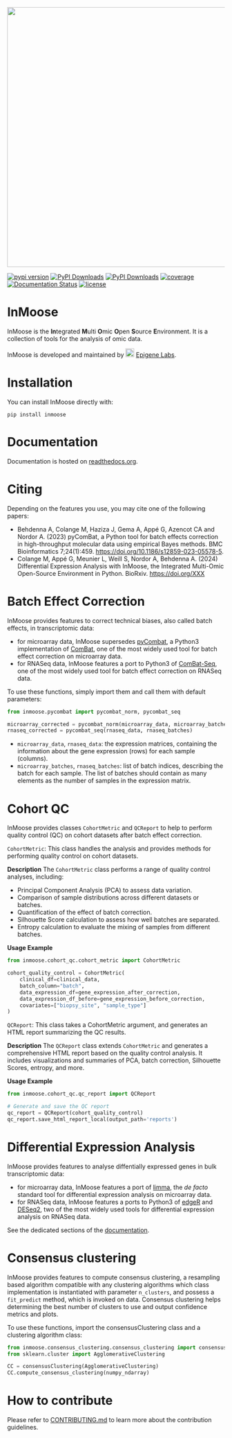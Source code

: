 <img src="docs/source/inmoose.png" width="600">

[![pypi version](https://img.shields.io/pypi/v/inmoose)](https://pypi.org/project/inmoose)
[![PyPI Downloads](https://static.pepy.tech/badge/inmoose)](https://pepy.tech/project/inmoose)
[![PyPI Downloads](https://static.pepy.tech/badge/inmoose/month)](https://pepy.tech/projects/inmoose)
[![coverage](https://img.shields.io/coverallsCoverage/github/epigenelabs/inmoose.svg)](https://coveralls.io/github/epigenelabs/inmoose)
[![Documentation Status](https://readthedocs.org/projects/inmoose/badge/?version=latest)](https://inmoose.readthedocs.io/en/latest/?badge=latest)
[![license](https://img.shields.io/pypi/l/inmoose)](LICENSE)

# InMoose

InMoose is the **In**tegrated **M**ulti **O**mic **O**pen **S**ource **E**nvironment.
It is a collection of tools for the analysis of omic data.

InMoose is developed and maintained by <img src="docs/source/epigenelogo.png" width="20"> [Epigene Labs](https://www.epigenelabs.com/).

# Installation

You can install InMoose directly with:

```
pip install inmoose
```

# Documentation

Documentation is hosted on [readthedocs.org](https://inmoose.readthedocs.io/en/latest/).

# Citing

Depending on the features you use, you may cite one of the following papers:
- Behdenna A, Colange M, Haziza J, Gema A, Appé G, Azencot CA and Nordor A. (2023) pyComBat, a Python tool for batch effects correction in high-throughput molecular data using empirical Bayes methods. BMC Bioinformatics 7;24(1):459. https://doi.org/10.1186/s12859-023-05578-5.
- Colange M, Appé G, Meunier L, Weill S, Nordor A, Behdenna A. (2024)
  Differential Expression Analysis with InMoose, the Integrated Multi-Omic Open-Source Environment in Python. BioRxiv. https://doi.org/XXX

# Batch Effect Correction

InMoose provides features to correct technical biases, also called batch
effects, in transcriptomic data:
- for microarray data, InMoose supersedes
  [pyCombat](https://github.com/epigenelabs/pycombat/), a Python3 implementation
  of [ComBat](https://doi.org/10.1093/biostatistics/kxj037), one of the most
  widely used tool for batch effect correction on microarray data.
- for RNASeq data, InMoose features a port to Python3 of
  [ComBat-Seq](https://doi.org/10.1093/nargab/lqaa078), one of the most widely
  used tool for batch effect correction on RNASeq data.

To use these functions, simply import them and call them with default
parameters:
```python
from inmoose.pycombat import pycombat_norm, pycombat_seq

microarray_corrected = pycombat_norm(microarray_data, microarray_batches)
rnaseq_corrected = pycombat_seq(rnaseq_data, rnaseq_batches)
```

* `microarray_data`, `rnaseq_data`: the expression matrices, containing the
  information about the gene expression (rows) for each sample (columns).
* `microarray_batches`, `rnaseq_batches`: list of batch indices, describing the
  batch for each sample. The list of batches should contain as many elements as
  the number of samples in the expression matrix.


# Cohort QC
InMoose provides classes `CohortMetric` and `QCReport` to help to perform quality control (QC) on cohort datasets after batch effect correction.

`CohortMetric`: This class handles the analysis and provides methods for performing quality control on cohort datasets.

**Description**
The `CohortMetric` class performs a range of quality control analyses, including:
- Principal Component Analysis (PCA) to assess data variation.
- Comparison of sample distributions across different datasets or batches.
- Quantification of the effect of batch correction.
- Silhouette Score calculation to assess how well batches are separated.
- Entropy calculation to evaluate the mixing of samples from different batches.

**Usage Example**
```python
from inmoose.cohort_qc.cohort_metric import CohortMetric

cohort_quality_control = CohortMetric(
    clinical_df=clinical_data,
    batch_column="batch",
    data_expression_df=gene_expression_after_correction,
    data_expression_df_before=gene_expression_before_correction,
    covariates=["biopsy_site", "sample_type"]
)
```

`QCReport`: This class takes a CohortMetric argument, and generates an HTML report summarizing the QC results.

**Description**
The `QCReport` class extends `CohortMetric` and generates a comprehensive HTML report based on the quality control analysis. It includes visualizations and summaries of PCA, batch correction, Silhouette Scores, entropy, and more.

**Usage Example**
```python
from inmoose.cohort_qc.qc_report import QCReport

# Generate and save the QC report
qc_report = QCReport(cohort_quality_control)
qc_report.save_html_report_local(output_path='reports')
```

# Differential Expression Analysis

InMoose provides features to analyse diffentially expressed genes in bulk
transcriptomic data:
- for microarray data, InMoose features a port of
  [limma](https://doi.org/10.1093/nar/gkv007), the *de facto* standard tool
  for differential expression analysis on microarray data.
- for RNASeq data, InMoose features a ports to Python3 of
  [edgeR](https://doi.org/10.12688/f1000research.8987.2) and
  [DESeq2](https://doi.org/10.1186/s13059-014-0550-8), two of the most widely
  used tools for differential expression analysis on RNASeq data.

See the dedicated sections of the
[documentation](https://inmoose.readthedocs.io/en/latest/).

# Consensus clustering
InMoose provides features to compute consensus clustering, a resampling based algorithm compatible with any clustering algorithms which class implementation is instantiated with parameter `n_clusters`, and possess a `fit_predict` method, which is invoked on data.
Consensus clustering helps determining the best number of clusters to use and output confidence metrics and plots.


To use these functions, import the consensusClustering class and a clustering algorithm class:
```python
from inmoose.consensus_clustering.consensus_clustering import consensusClustering
from sklearn.cluster import AgglomerativeClustering

CC = consensusClustering(AgglomerativeClustering)
CC.compute_consensus_clustering(numpy_ndarray)
```

# How to contribute

Please refer to [CONTRIBUTING.md](https://github.com/epigenelabs/inmoose/blob/master/CONTRIBUTING.md) to learn more about the contribution guidelines.

